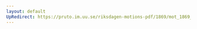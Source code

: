 ```yaml
---
layout: default
UpRedirect: https://pruto.im.uu.se/riksdagen-motions-pdf/1869/mot_1869__ak__337.pdf
---
```

